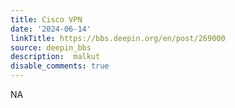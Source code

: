 ```yaml
---
title: Cisco VPN
date: '2024-06-14'
linkTitle: https://bbs.deepin.org/en/post/269000
source: deepin_bbs
description:  malkut 
disable_comments: true
---
```

NA
